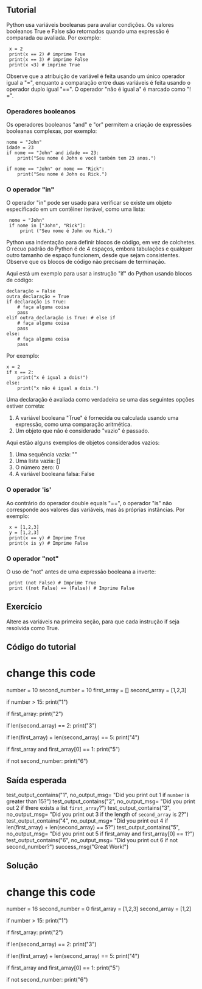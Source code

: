Tutorial
--------

Python usa variáveis booleanas para avaliar condições. Os valores booleanos True e False são retornados quando uma expressão é comparada ou avaliada. Por exemplo:

     x = 2
     print(x == 2) # imprime True
     print(x == 3) # imprime False
     print(x <3) # imprime True

Observe que a atribuição de variável é feita usando um único operador igual a "=", enquanto a comparação entre duas variáveis é feita usando o operador duplo igual "==". O operador "não é igual a" é marcado como "! =".

### Operadores booleanos

Os operadores booleanos "and" e "or" permitem a criação de expressões booleanas complexas, por exemplo:

    nome = "John"
    idade = 23
    if nome == "John" and idade == 23:
        print("Seu nome é John e você também tem 23 anos.")

    if nome == "John" or nome == "Rick":
        print("Seu nome é John ou Rick.")

### O operador "in"

O operador "in" pode ser usado para verificar se existe um objeto especificado em um contêiner iterável, como uma lista:

     nome = "John"
     if nome in ["John", "Rick"]:
         print ("Seu nome é John ou Rick.")

Python usa indentação para definir blocos de código, em vez de colchetes. O recuo padrão do Python é de 4 espaços, embora tabulações e qualquer outro tamanho de espaço funcionem, desde que sejam consistentes. Observe que os blocos de código não precisam de terminação.

Aqui está um exemplo para usar a instrução "if" do Python usando blocos de código:

    declaração = False
    outra_declaração = True
    if declaração is True:
        # faça alguma coisa
        pass
    elif outra_declaração is True: # else if
        # faça alguma coisa
        pass
    else:
        # faça alguma coisa
        pass

Por exemplo:

    x = 2
    if x == 2:
        print("x é igual a dois!")
    else:
        print("x não é igual a dois.")

Uma declaração é avaliada como verdadeira se uma das seguintes opções estiver correta:
1. A variável booleana "True" é fornecida ou calculada usando uma expressão, como uma comparação aritmética.
2. Um objeto que não é considerado "vazio" é passado.

Aqui estão alguns exemplos de objetos considerados vazios:
1. Uma sequência vazia: ""
2. Uma lista vazia: []
3. O número zero: 0
4. A variável booleana falsa: False

### O operador 'is'

Ao contrário do operador double equals "==", o operador "is" não corresponde aos valores das variáveis, mas às próprias instâncias. Por exemplo:

     x = [1,2,3]
     y = [1,2,3]
     print(x == y) # Imprime True
     print(x is y) # Imprime False

### O operador "not"

O uso de "not" antes de uma expressão booleana a inverte:

     print (not False) # Imprime True
     print ((not False) == (False)) # Imprime False

Exercício
--------

Altere as variáveis na primeira seção, para que cada instrução if seja resolvida como True.

Código do tutorial
-------------

# change this code
number = 10
second_number = 10
first_array = []
second_array = [1,2,3]

if number > 15:
    print("1")

if first_array:
    print("2")

if len(second_array) == 2:
    print("3")

if len(first_array) + len(second_array) == 5:
    print("4")

if first_array and first_array[0] == 1:
    print("5")

if not second_number:
    print("6")

Saída esperada
---------------

test_output_contains("1", no_output_msg= "Did you print out 1 if `number` is greater than 15?")
test_output_contains("2", no_output_msg= "Did you print out 2 if there exists a list `first_array`?")
test_output_contains("3", no_output_msg= "Did you print out 3 if the length of `second_array` is 2?")
test_output_contains("4", no_output_msg= "Did you print out 4 if len(first_array) + len(second_array) == 5?")
test_output_contains("5", no_output_msg= "Did you print out 5 if first_array and first_array[0] == 1?")
test_output_contains("6", no_output_msg= "Did you print out 6 if not second_number?")
success_msg("Great Work!")

Solução
--------

# change this code
number = 16
second_number = 0
first_array = [1,2,3]
second_array = [1,2]

if number > 15:
    print("1")

if first_array:
    print("2")

if len(second_array) == 2:
    print("3")

if len(first_array) + len(second_array) == 5:
    print("4")

if first_array and first_array[0] == 1:
    print("5")

if not second_number:
    print("6")
